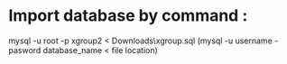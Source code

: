 <h1>Import database by command :</h1> mysql -u root -p xgroup2 < Downloads\xgroup.sql (mysql -u username -pasword database_name < file location)
